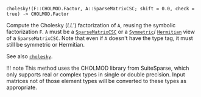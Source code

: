 ```
cholesky!(F::CHOLMOD.Factor, A::SparseMatrixCSC; shift = 0.0, check = true) -> CHOLMOD.Factor
```

Compute the Cholesky ($LL'$) factorization of `A`, reusing the symbolic factorization `F`. `A` must be a [`SparseMatrixCSC`](@ref) or a [`Symmetric`](@ref)/ [`Hermitian`](@ref) view of a `SparseMatrixCSC`. Note that even if `A` doesn't have the type tag, it must still be symmetric or Hermitian.

See also [`cholesky`](@ref).

!!! note
    This method uses the CHOLMOD library from SuiteSparse, which only supports real or complex types in single or double precision. Input matrices not of those element types will be converted to these types as appropriate.


